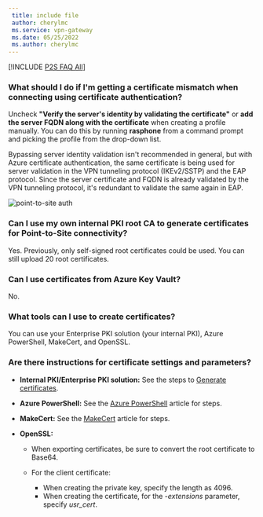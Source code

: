 ```yaml
---
 title: include file
 author: cherylmc
 ms.service: vpn-gateway
 ms.date: 05/25/2022
 ms.author: cherylmc
---
```

[!INCLUDE [P2S FAQ All](vpn-gateway-faq-p2s-all-include.md)]

### What should I do if I'm getting a certificate mismatch when connecting using certificate authentication?

Uncheck **"Verify the server's identity by validating the certificate"** or **add the server FQDN along with the certificate** when creating a profile manually. You can do this by running **rasphone** from a command prompt and picking the profile from the drop-down list.

Bypassing server identity validation isn't recommended in general, but with Azure certificate authentication, the same certificate is being used for server validation in the VPN tunneling protocol (IKEv2/SSTP) and the EAP protocol. Since the server certificate and FQDN is already validated by the VPN tunneling protocol, it's redundant to validate the same again in EAP.

![point-to-site auth](./media/vpn-gateway-faq-p2s-all-include/servercert.png "Server Certificate")

### Can I use my own internal PKI root CA to generate certificates for Point-to-Site connectivity?

Yes. Previously, only self-signed root certificates could be used. You can still upload 20 root certificates.

### Can I use certificates from Azure Key Vault?

No.

### What tools can I use to create certificates?

You can use your Enterprise PKI solution (your internal PKI), Azure PowerShell, MakeCert, and OpenSSL.

### <a name="certsettings"></a>Are there instructions for certificate settings and parameters?

* **Internal PKI/Enterprise PKI solution:** See the steps to [Generate certificates](../articles/vpn-gateway/vpn-gateway-howto-point-to-site-resource-manager-portal.md#generatecert).

* **Azure PowerShell:** See the [Azure PowerShell](../articles/vpn-gateway/vpn-gateway-certificates-point-to-site.md) article for steps.

* **MakeCert:** See the [MakeCert](../articles/vpn-gateway/vpn-gateway-certificates-point-to-site-makecert.md) article for steps.

* **OpenSSL:**

  * When exporting certificates, be sure to convert the root certificate to Base64.

  * For the client certificate:

    * When creating the private key, specify the length as 4096.
    * When creating the certificate, for the *-extensions* parameter, specify *usr_cert*.
